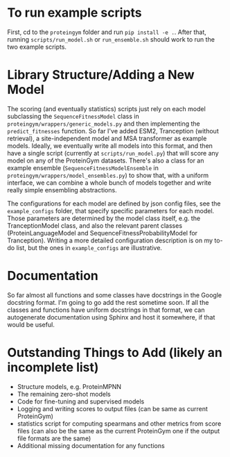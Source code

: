 # To run example scripts 
First, cd to the `proteingym` folder and run `pip install -e .`. After that, running `scripts/run_model.sh` or `run_ensemble.sh`
should work to run the two example scripts. 

# Library Structure/Adding a New Model 
The scoring (and eventually statistics) scripts just rely on each model subclassing the `SequenceFitnessModel` class 
in `proteingym/wrappers/generic_models.py` and then implementing the `predict_fitnesses` function. So far I've added 
ESM2, Tranception (without retrieval), a site-independent model and MSA transformer as example models. Ideally, we eventually write all models into this format, and then have a single script (currently at `scripts/run_model.py`) that will score any model on any of the ProteinGym datasets. There's also a class for an example ensemble (`SequenceFitnessModelEnsemble` in `proteingym/wrappers/model_ensembles.py`) to show that, with a uniform interface, we can combine a whole bunch of models together and write really simple ensembling abstractions. 

The configurations for each model are defined by json config files, see the `example_configs` folder, that specify specific parameters for each model. Those parameters are determined by the model class itself, e.g. the TranceptionModel class, and also the relevant parent classes (ProteinLanguageModel and SequenceFitnessProbabilityModel for Tranception). Writing a more detailed configuration description is on my to-do list, but the ones in `example_configs` are illustrative. 

# Documentation 
So far almost all functions and some classes have docstrings in the Google docstring format. I'm going to go add the rest sometime soon. If all the classes and functions have uniform docstrings in that format, we can autogenerate documentation using Sphinx and host it somewhere, if that would be useful. 

# Outstanding Things to Add (likely an incomplete list)
* Structure models, e.g. ProteinMPNN 
* The remaining zero-shot models 
* Code for fine-tuning and supervised models 
* Logging and writing scores to output files (can be same as current ProteinGym)
* statistics script for computing spearmans and other metrics from score files (can also be the same as the current ProteinGym one if the output file formats are the same)
* Additional missing documentation for any functions 